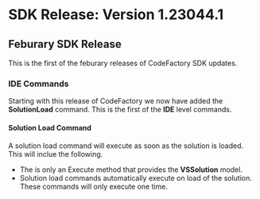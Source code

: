 # SDK Release: Version 1.23044.1

## Feburary SDK Release
This is the first of the feburary releases of CodeFactory SDK updates.

### IDE Commands
Starting with this release of CodeFactory we now have added the **SolutionLoad** command. This is the first of the **IDE** level commands. 

#### Solution Load Command
A solution load command will execute as soon as the solution is loaded. This will inclue the following. 
- The is only an Execute method that provides the **VSSolution** model. 
- Solution load commands automatically execute on load of the solution. These commands will only execute one time.



